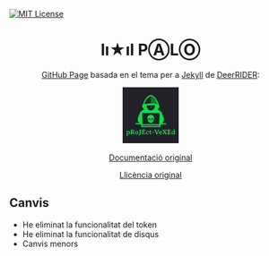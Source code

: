 [![MIT License][license-shield]][license-url]

<h1 align="center">lı★ıl PⒶLⓄ</h1>

<div align="center">

[GitHub Page](https://pages.github.com) basada en el tema per a [Jekyll](https://jekyllrb.com) de [DeerRIDER](https://github.com/akiritsu):

</div>

<p align="center"><a href="https://github.com/akiritsu/pRoJEct-VeXEd"><img src="src/assets/img/favicon.png" alt="Logo" width="100" height="100"></a></p>
<div align="center">

[Documentació original](https://github.com/akiritsu/pRoJEct-VeXEd/blob/master/README.md)

</div>

<div align="center">

[Llicència original](https://github.com/akiritsu/pRoJEct-VeXEd/blob/master/LICENSE)

</div>

## Canvis

- He eliminat la funcionalitat del token
- He eliminat la funcionalitat de disqus
- Canvis menors

[license-shield]: https://img.shields.io/github/license/mantekillah/palo.svg
[license-url]: https://github.com/mantekillah/palo/blob/master/LICENSE
